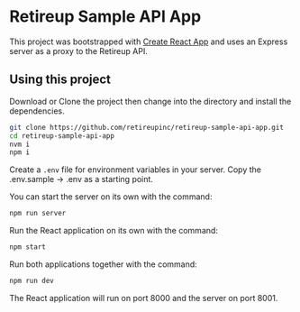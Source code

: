# Retireup Sample API App

This project was bootstrapped with [Create React App](https://github.com/facebookincubator/create-react-app) and uses an Express server as a proxy to the Retireup API.

## Using this project

Download or Clone the project then change into the directory and install the dependencies.

```bash
git clone https://github.com/retireupinc/retireup-sample-api-app.git
cd retireup-sample-api-app
nvm i
npm i
```

Create a `.env` file for environment variables in your server.
Copy the .env.sample -> .env as a starting point.

You can start the server on its own with the command:

```bash
npm run server
```

Run the React application on its own with the command:

```bash
npm start
```

Run both applications together with the command:

```bash
npm run dev
```

The React application will run on port 8000 and the server on port 8001.
